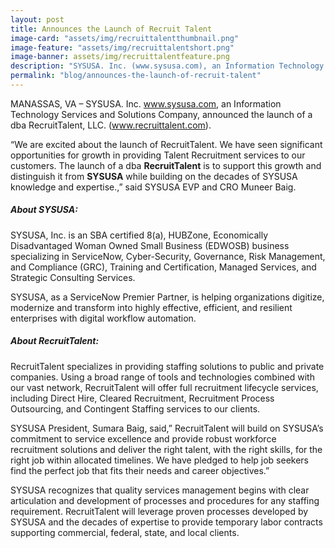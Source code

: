 ```yaml
---
layout: post
title: Announces the Launch of Recruit Talent
image-card: "assets/img/recruittalentthumbnail.png"
image-feature: "assets/img/recruittalentshort.png"
image-banner: assets/img/recruittalentfeature.png
description: "SYSUSA. Inc. (www.sysusa.com), an Information Technology Services and Solutions Company, announced the launch of a dba RecruitTalent, LLC. (www.recruittalent.com)."
permalink: "blog/announces-the-launch-of-recruit-talent"
---
```


MANASSAS, VA – SYSUSA. Inc. www.sysusa.com, an Information Technology Services and Solutions Company, announced the launch of a dba RecruitTalent, LLC. (www.recruittalent.com).

“We are excited about the launch of RecruitTalent. We have seen significant opportunities for growth in providing Talent Recruitment services to our customers. The launch of a dba **RecruitTalent** is to support this growth and distinguish it from **SYSUSA** while building on the decades of SYSUSA knowledge and expertise.,” said SYSUSA EVP and CRO Muneer Baig.
##### About SYSUSA:

SYSUSA, Inc. is an SBA certified 8(a), HUBZone, Economically Disadvantaged Woman Owned Small Business (EDWOSB) business specializing in ServiceNow, Cyber-Security, Governance, Risk Management, and Compliance (GRC), Training and Certification, Managed Services, and Strategic Consulting Services.

SYSUSA, as a ServiceNow Premier Partner, is helping organizations digitize, modernize and transform into highly effective, efficient, and resilient enterprises with digital workflow automation.

##### About RecruitTalent:

RecruitTalent specializes in providing staffing solutions to public and private companies. Using a broad range of tools and technologies combined with our vast network, RecruitTalent will offer full recruitment lifecycle services, including Direct Hire, Cleared Recruitment, Recruitment Process Outsourcing, and Contingent Staffing services to our clients.

SYSUSA President, Sumara Baig, said,” RecruitTalent will build on SYSUSA’s commitment to service excellence and provide robust workforce recruitment solutions and deliver the right talent, with the right skills, for the right job within allocated timelines. We have pledged to help job seekers find the perfect job that fits their needs and career objectives.”

SYSUSA recognizes that quality services management begins with clear articulation and development of processes and procedures for any staffing requirement. RecruitTalent will leverage proven processes developed by SYSUSA and the decades of expertise to provide temporary labor contracts supporting commercial, federal, state, and local clients.